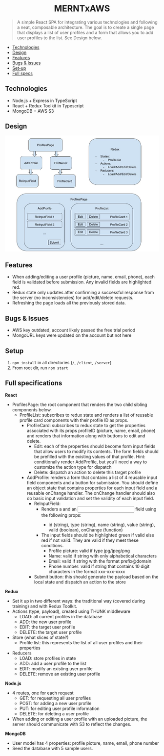 <h1 align="center">
MERNTxAWS
</h1>

> A simple React SPA for integrating various technologies and following a neat, composable architecture. The goal is to create a single page that displays a list of user profiles and a form that allows you to add user profiles to the list. See Design below.

- [Technologies](#technologies)
- [Design](#design)
- [Features](#features)
- [Bugs & Issues](#bugs--issues)
- [Set-up](#setup)
- [Full specs](#full-specifications)

## Technologies

- Node.js + Express in TypeScript
- React + Redux Toolkit in Typescript
- MongoDB + AWS S3

## Design

<img  src="MERNTxAWS.jpg" >

## Features

- When adding/editing a user profile (picture, name, email, phone), each field is validated before submission. Any invalid fields are highlighted red.
- Redux state only updates after confirming a successful response from the server (no inconsistencies) for add/edit/delete requests.
- Refreshing the page loads all the previously stored data.

## Bugs & Issues

- AWS key outdated, account likely passed the free trial period
- MongoURL keys were updated on the account but not here

## Setup

1. `npm install` in all directories (`/`, `/client`, `/server`)
2. From root dir, run `npm start`

## Full specifications

**React**
- ProfilesPage: the root component that renders the two child sibling components below.
  - ProfileList: subscribes to redux state and renders a list of reusable profile card components with their profile ID as props.
    - ProfileCard: subscribes to redux state to get the properties associated with its props profileID (picture, name, email, phone) and renders that information along with buttons to edit and delete.
      - Edit: each of the properties should become form input fields that allow users to modify its contents. The form fields should be prefilled with the existing values of that profile. Hint: conditionally render AddProfile, but you’ll need a way to customize the action type for dispatch
      - Delete: dispatch an action to delete this target profile
    - AddProfile: renders a form that contains a list of 4 reusable input field components and a button for submission. You should define an object state that contains properties for each input field and a reusable onChange handler. The onChange handler should also do basic input validation and set the validity of each input field.
      - ReInputField:
        - Renders a <label> and an <input> field using the following props:
          - id (string), type (string), name (string), value (string), valid (boolean), onChange (function)
        - The input fields should be highlighted green if valid else red if not valid. They are valid if they meet these conditions.
          - Profile picture: valid if type jpg/jpeg/png
          - Name: valid if string with only alphabetical characters
          - Email: valid if string with the format prefix@domain
          - Phone number: valid if string that contains 10 digit characters in the format xxx-xxx-xxxx
      - Submit button: this should generate the payload based on the local state and dispatch an action to the store

**Redux**
- Set it up in two different ways: the traditional way (covered during training) and with Redux Toolkit.
- Actions (type, payload), created using THUNK middleware
  - LOAD: all current profiles in the database
  - ADD: the new user profile
  - EDIT: the target user profile
  - DELETE: the target user profile
- Store (what slices of state?)
  - Profile list: this represents the list of all user profiles and their properties
- Reducers
  - LOAD: store profiles in state
  - ADD: add a user profile to the list
  - EDIT: modify an existing user profile
  - DELETE: remove an existing user profile

**Node.js**
- 4 routes, one for each request
  - GET: for requesting all user profiles
  - POST: for adding a new user profile
  - PUT: for editing user profile information
  - DELETE: for deleting a user profile
- When adding or editing a user profile with an uploaded picture, the server should communicate with S3 to reflect the changes. 

**MongoDB**
- User model has 4 properties: profile picture, name, email, phone number
- Seed the database with 5 sample users.
